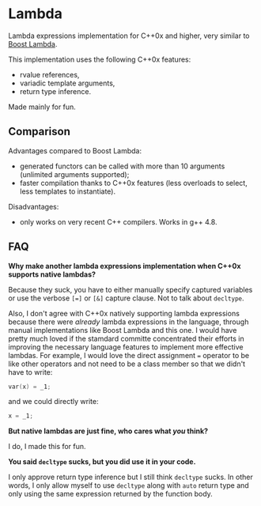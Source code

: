 Lambda
======

Lambda expressions implementation for C++0x and higher, very similar to [Boost Lambda](http://www.boost.org/doc/libs/1_54_0/doc/html/lambda.html).

This implementation uses the following C++0x features:
- rvalue references,
- variadic template arguments,
- return type inference.

Made mainly for fun.

Comparison
----------

Advantages compared to Boost Lambda:
* generated functors can be called with more than 10 arguments (unlimited arguments supported);
* faster compilation thanks to C++0x features (less overloads to select, less templates to instantiate).

Disadvantages:
* only works on very recent C++ compilers. Works in g++ 4.8.

FAQ
---

**Why make another lambda expressions implementation when C++0x supports native lambdas?**

Because they suck, you have to either manually specify captured variables or use the verbose `[=]` or `[&]` capture clause. Not to talk about `decltype`.

Also, I don't agree with C++0x natively supporting lambda expressions because there were _already_ lambda expressions in the language, through manual implementations like Boost Lambda and this one. I would have pretty much loved if the stamdard committe concentrated their efforts in improving the necessary language features to implement more effective lambdas. For example, I would love the direct assignment `=` operator to be like other operators and not need to be a class member so that we didn't have to write:

```C++
var(x) = _1;
```

and we could directly write:

```C++
x = _1;
```

**But native lambdas are just fine, who cares what _you_ think?**

I do, I made this for fun.

**You said `decltype` sucks, but you did use it in your code.**

I only approve return type inference but I still think `decltype` sucks. In other words, I only allow myself to use `decltype` along with `auto` return type and only using the same expression returned by the function body.
